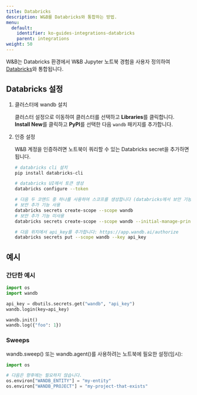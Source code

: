 ```yaml
---
title: Databricks
description: W&B를 Databricks와 통합하는 방법.
menu:
  default:
    identifier: ko-guides-integrations-databricks
    parent: integrations
weight: 50
---
```


W&B는 Databricks 환경에서 W&B Jupyter 노트북 경험을 사용자 정의하여 [Databricks](https://www.databricks.com/)와 통합됩니다.

## Databricks 설정

1. 클러스터에 wandb 설치

    클러스터 설정으로 이동하여 클러스터를 선택하고 **Libraries**를 클릭합니다. **Install New**를 클릭하고 **PyPI**를 선택한 다음 `wandb` 패키지를 추가합니다.

2. 인증 설정

    W&B 계정을 인증하려면 노트북이 쿼리할 수 있는 Databricks secret을 추가하면 됩니다.

    ```bash
    # databricks cli 설치
    pip install databricks-cli

    # databricks UI에서 토큰 생성
    databricks configure --token

    # 다음 두 코맨드 중 하나를 사용하여 스코프를 생성합니다 (databricks에서 보안 기능 활성화 여부에 따라 다름).
    # 보안 추가 기능 사용
    databricks secrets create-scope --scope wandb
    # 보안 추가 기능 미사용
    databricks secrets create-scope --scope wandb --initial-manage-principal users

    # 다음 위치에서 api_key를 추가합니다: https://app.wandb.ai/authorize
    databricks secrets put --scope wandb --key api_key
    ```

## 예시

### 간단한 예시

```python
import os
import wandb

api_key = dbutils.secrets.get("wandb", "api_key")
wandb.login(key=api_key)

wandb.init()
wandb.log({"foo": 1})
```

### Sweeps

wandb.sweep() 또는 wandb.agent()를 사용하려는 노트북에 필요한 설정(임시):

```python
import os

# 다음은 향후에는 필요하지 않습니다.
os.environ["WANDB_ENTITY"] = "my-entity"
os.environ["WANDB_PROJECT"] = "my-project-that-exists"
```
